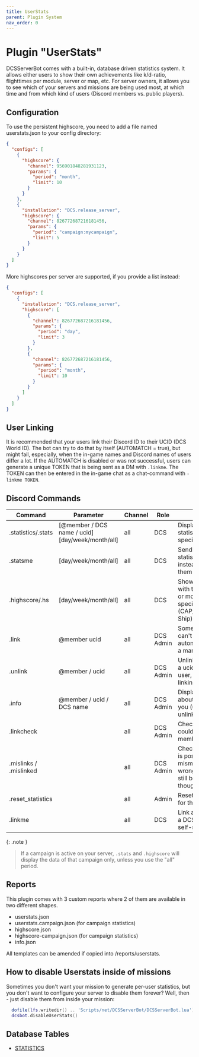 ```yaml
---
title: UserStats
parent: Plugin System
nav_order: 0
---
```


# Plugin "UserStats"

DCSServerBot comes with a built-in, database driven statistics system. It allows either users to show their own achievements like k/d-ratio, flighttimes per module, server or map, etc.
For server owners, it allows you to see which of your servers and missions are being used most, at which time and from which kind of users (Discord members vs. public players).

## Configuration
To use the persistent highscore, you need to add a file named userstats.json to your config directory:
```json
{
  "configs": [
    {
      "highscore": {
        "channel": 956901848281931123,
        "params": {
          "period": "month",
          "limit": 10
        }
      }
    },
    {
      "installation": "DCS.release_server",
      "highscore": {
        "channel": 826772687216181456,
        "params": {
          "period": "campaign:mycampaign",
          "limit": 5
        }
      }
    }
  ]
}
```
More highscores per server are supported, if you provide a list instead:
```json
{
  "configs": [
    {
      "installation": "DCS.release_server",
      "highscore": [
        {
          "channel": 826772687216181456,
          "params": {
            "period": "day",
            "limit": 3
          }
        },
        {
          "channel": 826772687216181456,
          "params": {
            "period": "month",
            "limit": 10
          }
        }
      ]
    }
  ]
}
```


## User Linking

It is recommended that your users link their Discord ID to their UCID (DCS World ID). The bot can try to do that by 
itself (AUTOMATCH = true), but might fail, especially, when the in-game names and Discord names of users differ a lot.
If the AUTOMATCH is disabled or was not successful, users can generate a unique TOKEN that is being sent as a DM with 
```.linkme```. The TOKEN can then be entered in the in-game chat as a chat-command with ```-linkme TOKEN```.

## Discord Commands
| Command                | Parameter                                        | Channel | Role      | Description                                                                                         |
|------------------------|--------------------------------------------------|---------|-----------|-----------------------------------------------------------------------------------------------------|
| .statistics/.stats     | [@member / DCS name / ucid] [day/week/month/all] | all     | DCS       | Display your own statistics or that of a specific member.                                           |
| .statsme               | [day/week/month/all]                             | all     | DCS       | Send your own statistics in a DM instead of displaying them in public.                              |
| .highscore/.hs         | [day/week/month/all]                             | all     | DCS       | Shows the players with the most playtime or most kills in specific areas (CAP/CAS/SEAD/Anti-Ship)   |
| .link                  | @member ucid                                     | all     | DCS Admin | Sometimes users can't be linked automatically. That is a manual workaround.                         |
| .unlink                | @member / ucid                                   | all     | DCS Admin | Unlink a member from a ucid / ucid from a user, if the automatic linking didn't work.               |
| .info                  | @member / ucid / DCS name                        | all     | DCS Admin | Displays information about that user and let you (un)ban, kick or unlink them.                      |  
| .linkcheck             |                                                  | all     | DCS Admin | Checks if a DCS user could be matched to a member.                                                  |
| .mislinks / .mislinked |                                                  | all     | DCS Admin | Checks if a DCS user is possibly mismatched with the wrong member (might still be correct though!). |
| .reset_statistics      |                                                  | all     | Admin     | Resets the statistics for this server.                                                              |
| .linkme                |                                                  | all     | DCS       | Link a discord user to a DCS user (user self-service).                                              |

{: .note }
> If a campaign is active on your server, `.stats` and `.highscore` will display the data of that campaign only, unless you use the "all" period.

## Reports

This plugin comes with 3 custom reports where 2 of them are available in two different shapes.
* userstats.json
* userstats.campaign.json (for campaign statistics)
* highscore.json
* highscore-campaign.json (for campaign statistics)
* info.json

All templates can be amended if copied into /reports/userstats.

## How to disable Userstats inside of missions

Sometimes you don't want your mission to generate per-user statistics, but you don't want to configure your server to disable them forever?
Well, then - just disable them from inside your mission:

```lua
  dofile(lfs.writedir() .. 'Scripts/net/DCSServerBot/DCSServerBot.lua')
  dcsbot.disableUserStats()
```

## Database Tables

- [STATISTICS](../database.md#statistics)

[Server Specific Sections]: ../configuration/dcsserverbot-ini.md
